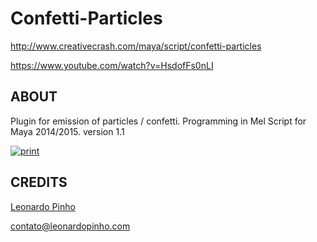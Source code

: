 Confetti-Particles
==================
http://www.creativecrash.com/maya/script/confetti-particles

https://www.youtube.com/watch?v=HsdofFs0nLI

ABOUT
-----
Plugin for emission of particles / confetti.
Programming in Mel Script for Maya 2014/2015.
version 1.1

[![print](http://www.leonardopinho.com/imgs/print.jpg)](http://www.leonardopinho.com/)

CREDITS
-----
[Leonardo Pinho](http:/www.github.com/leonardopinho)

contato@leonardopinho.com
